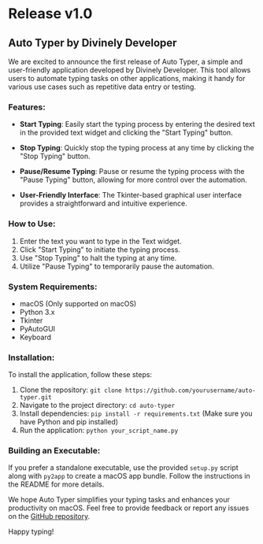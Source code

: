 # Release v1.0

## Auto Typer by Divinely Developer

We are excited to announce the first release of Auto Typer, a simple and user-friendly application developed by Divinely Developer. This tool allows users to automate typing tasks on other applications, making it handy for various use cases such as repetitive data entry or testing.

### Features:

- **Start Typing**: Easily start the typing process by entering the desired text in the provided text widget and clicking the "Start Typing" button.

- **Stop Typing**: Quickly stop the typing process at any time by clicking the "Stop Typing" button.

- **Pause/Resume Typing**: Pause or resume the typing process with the "Pause Typing" button, allowing for more control over the automation.

- **User-Friendly Interface**: The Tkinter-based graphical user interface provides a straightforward and intuitive experience.

### How to Use:

1. Enter the text you want to type in the Text widget.
2. Click "Start Typing" to initiate the typing process.
3. Use "Stop Typing" to halt the typing at any time.
4. Utilize "Pause Typing" to temporarily pause the automation.

### System Requirements:

- macOS (Only supported on macOS)
- Python 3.x
- Tkinter
- PyAutoGUI
- Keyboard

### Installation:

To install the application, follow these steps:

1. Clone the repository: `git clone https://github.com/yourusername/auto-typer.git`
2. Navigate to the project directory: `cd auto-typer`
3. Install dependencies: `pip install -r requirements.txt` (Make sure you have Python and pip installed)
4. Run the application: `python your_script_name.py`

### Building an Executable:

If you prefer a standalone executable, use the provided `setup.py` script along with `py2app` to create a macOS app bundle. Follow the instructions in the README for more details.

We hope Auto Typer simplifies your typing tasks and enhances your productivity on macOS. Feel free to provide feedback or report any issues on the [GitHub repository](https://github.com/yourusername/auto-typer).

Happy typing!
